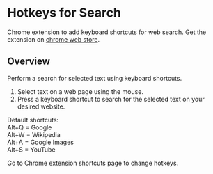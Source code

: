 # Hotkeys for Search
Chrome extension to add keyboard shortcuts for web search.
Get the extension on [chrome web store](https://chrome.google.com/webstore/detail/hotkeys-for-search/gfmeadbjkfhkeklgaomifcaihbhpeido).

## Overview

Perform a search for selected text using keyboard shortcuts.
1. Select text on a web page using the mouse.
2. Press a keyboard shortcut to search for the selected text on your desired website.

Default shortcuts:  
Alt+Q = Google  
Alt+W = Wikipedia  
Alt+A = Google Images  
Alt+S = YouTube  

Go to Chrome extension shortcuts page to change hotkeys.
